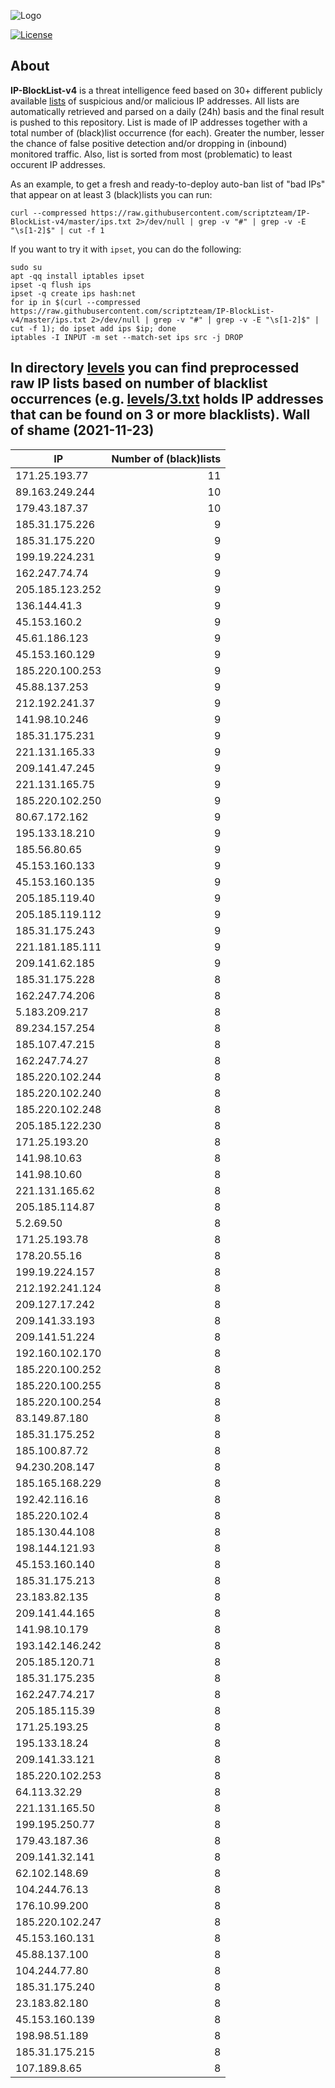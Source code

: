 ![Logo](https://i.imgur.com/PyKLAe7.png)

[![License](https://img.shields.io/badge/license-The_Unlicense-red.svg)](https://unlicense.org/)

About
----

**IP-BlockList-v4** is a threat intelligence feed based on 30+ different publicly available [lists](https://github.com/stamparm/maltrail) of suspicious and/or malicious IP addresses. All lists are automatically retrieved and parsed on a daily (24h) basis and the final result is pushed to this repository. List is made of IP addresses together with a total number of (black)list occurrence (for each). Greater the number, lesser the chance of false positive detection and/or dropping in (inbound) monitored traffic. Also, list is sorted from most (problematic) to least occurent IP addresses.

As an example, to get a fresh and ready-to-deploy auto-ban list of "bad IPs" that appear on at least 3 (black)lists you can run:

```
curl --compressed https://raw.githubusercontent.com/scriptzteam/IP-BlockList-v4/master/ips.txt 2>/dev/null | grep -v "#" | grep -v -E "\s[1-2]$" | cut -f 1
```

If you want to try it with `ipset`, you can do the following:

```
sudo su
apt -qq install iptables ipset
ipset -q flush ips
ipset -q create ips hash:net
for ip in $(curl --compressed https://raw.githubusercontent.com/scriptzteam/IP-BlockList-v4/master/ips.txt 2>/dev/null | grep -v "#" | grep -v -E "\s[1-2]$" | cut -f 1); do ipset add ips $ip; done
iptables -I INPUT -m set --match-set ips src -j DROP
```

In directory [levels](levels) you can find preprocessed raw IP lists based on number of blacklist occurrences (e.g. [levels/3.txt](levels/3.txt) holds IP addresses that can be found on 3 or more blacklists).
Wall of shame (2021-11-23)
----

|IP|Number of (black)lists|
|---|--:|
171.25.193.77|11
89.163.249.244|10
179.43.187.37|10
185.31.175.226|9
185.31.175.220|9
199.19.224.231|9
162.247.74.74|9
205.185.123.252|9
136.144.41.3|9
45.153.160.2|9
45.61.186.123|9
45.153.160.129|9
185.220.100.253|9
45.88.137.253|9
212.192.241.37|9
141.98.10.246|9
185.31.175.231|9
221.131.165.33|9
209.141.47.245|9
221.131.165.75|9
185.220.102.250|9
80.67.172.162|9
195.133.18.210|9
185.56.80.65|9
45.153.160.133|9
45.153.160.135|9
205.185.119.40|9
205.185.119.112|9
185.31.175.243|9
221.181.185.111|9
209.141.62.185|9
185.31.175.228|8
162.247.74.206|8
5.183.209.217|8
89.234.157.254|8
185.107.47.215|8
162.247.74.27|8
185.220.102.244|8
185.220.102.240|8
185.220.102.248|8
205.185.122.230|8
171.25.193.20|8
141.98.10.63|8
141.98.10.60|8
221.131.165.62|8
205.185.114.87|8
5.2.69.50|8
171.25.193.78|8
178.20.55.16|8
199.19.224.157|8
212.192.241.124|8
209.127.17.242|8
209.141.33.193|8
209.141.51.224|8
192.160.102.170|8
185.220.100.252|8
185.220.100.255|8
185.220.100.254|8
83.149.87.180|8
185.31.175.252|8
185.100.87.72|8
94.230.208.147|8
185.165.168.229|8
192.42.116.16|8
185.220.102.4|8
185.130.44.108|8
198.144.121.93|8
45.153.160.140|8
185.31.175.213|8
23.183.82.135|8
209.141.44.165|8
141.98.10.179|8
193.142.146.242|8
205.185.120.71|8
185.31.175.235|8
162.247.74.217|8
205.185.115.39|8
171.25.193.25|8
195.133.18.24|8
209.141.33.121|8
185.220.102.253|8
64.113.32.29|8
221.131.165.50|8
199.195.250.77|8
179.43.187.36|8
209.141.32.141|8
62.102.148.69|8
104.244.76.13|8
176.10.99.200|8
185.220.102.247|8
45.153.160.131|8
45.88.137.100|8
104.244.77.80|8
185.31.175.240|8
23.183.82.180|8
45.153.160.139|8
198.98.51.189|8
185.31.175.215|8
107.189.8.65|8

